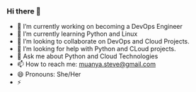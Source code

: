 ### Hi there 👋

- 🔭 I’m currently working on becoming a DevOps Engineer
- 🌱 I’m currently learning Python and Linux
- 👯 I’m looking to collaborate on DevOps and Cloud Projects.
- 🤔 I’m looking for help with Python and CLoud projects.
- 💬 Ask me about Python and Cloud Technologies
- 📫 How to reach me: muanya.steve@gmail.com
- 😄 Pronouns: She/Her
- ⚡ 
